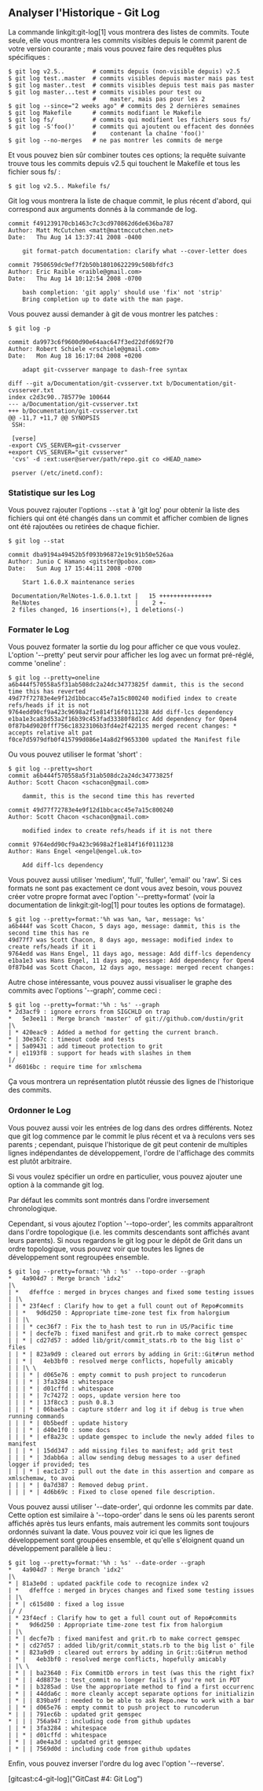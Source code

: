 ## Analyser l'Historique - Git Log ##

La commande linkgit:git-log[1] vous montrera des listes de commits.
Toute seule, elle vous montrera les commits visibles depuis le commit
parent de votre version courante ; mais vous pouvez faire des
requêtes plus spécifiques :

    $ git log v2.5..	    # commits depuis (non-visible depuis) v2.5
    $ git log test..master	# commits visibles depuis master mais pas test
    $ git log master..test	# commits visibles depuis test mais pas master
    $ git log master...test	# commits visibles pour test ou
    			            #    master, mais pas pour les 2
    $ git log --since="2 weeks ago" # commits des 2 dernières semaines
    $ git log Makefile      # commits modifiant le Makefile
    $ git log fs/		    # commits qui modifient les fichiers sous fs/
    $ git log -S'foo()'	    # commits qui ajoutent ou effacent des données
    			            #    contenant la chaîne 'foo()'
    $ git log --no-merges	# ne pas montrer les commits de merge

Et vous pouvez bien sûr combiner toutes ces options; la requête
suivante trouve tous les commits depuis v2.5 qui touchent le
Makefile et tous les fichier sous fs/ :

    $ git log v2.5.. Makefile fs/

Git log vous montrera la liste de chaque commit, le plus récent
d'abord, qui correspond aux arguments donnés à la commande de log.

	commit f491239170cb1463c7c3cd970862d6de636ba787
	Author: Matt McCutchen <matt@mattmccutchen.net>
	Date:   Thu Aug 14 13:37:41 2008 -0400

	    git format-patch documentation: clarify what --cover-letter does
    
	commit 7950659dc9ef7f2b50b18010622299c508bfdfc3
	Author: Eric Raible <raible@gmail.com>
	Date:   Thu Aug 14 10:12:54 2008 -0700

	    bash completion: 'git apply' should use 'fix' not 'strip'
	    Bring completion up to date with the man page.

Vous pouvez aussi demander à git de vous montrer les patches :

    $ git log -p

	commit da9973c6f9600d90e64aac647f3ed22dfd692f70
	Author: Robert Schiele <rschiele@gmail.com>
	Date:   Mon Aug 18 16:17:04 2008 +0200

	    adapt git-cvsserver manpage to dash-free syntax

	diff --git a/Documentation/git-cvsserver.txt b/Documentation/git-cvsserver.txt
	index c2d3c90..785779e 100644
	--- a/Documentation/git-cvsserver.txt
	+++ b/Documentation/git-cvsserver.txt
	@@ -11,7 +11,7 @@ SYNOPSIS
	 SSH:

	 [verse]
	-export CVS_SERVER=git-cvsserver
	+export CVS_SERVER="git cvsserver"
	 'cvs' -d :ext:user@server/path/repo.git co <HEAD_name>

	 pserver (/etc/inetd.conf):

### Statistique sur les Log ###

Vous pouvez rajouter l'options <code>--stat</code> à 'git log' pour
obtenir la liste des fichiers qui ont été changés dans un commit
et afficher combien de lignes ont été rajoutées ou retirées de chaque
fichier.

	$ git log --stat
	
	commit dba9194a49452b5f093b96872e19c91b50e526aa
	Author: Junio C Hamano <gitster@pobox.com>
	Date:   Sun Aug 17 15:44:11 2008 -0700

	    Start 1.6.0.X maintenance series
    
	 Documentation/RelNotes-1.6.0.1.txt |   15 +++++++++++++++
	 RelNotes                           |    2 +-
	 2 files changed, 16 insertions(+), 1 deletions(-)


### Formater le Log ###

Vous pouvez formater la sortie du log pour afficher ce que vous voulez.
L'option '--pretty' peut servir pour afficher les log avec un format
pré-réglé, comme 'oneline' :

	$ git log --pretty=oneline
	a6b444f570558a5f31ab508dc2a24dc34773825f dammit, this is the second time this has reverted
	49d77f72783e4e9f12d1bbcacc45e7a15c800240 modified index to create refs/heads if it is not 
	9764edd90cf9a423c9698a2f1e814f16f0111238 Add diff-lcs dependency
	e1ba1e3ca83d53a2f16b39c453fad33380f8d1cc Add dependency for Open4
	0f87b4d9020fff756c18323106b3fd4e2f422135 merged recent changes: * accepts relative alt pat
	f0ce7d5979dfb0f415799d086e14a8d2f9653300 updated the Manifest file

Ou vous pouvez utiliser le format 'short' :

	$ git log --pretty=short
	commit a6b444f570558a5f31ab508dc2a24dc34773825f
	Author: Scott Chacon <schacon@gmail.com>

	    dammit, this is the second time this has reverted

	commit 49d77f72783e4e9f12d1bbcacc45e7a15c800240
	Author: Scott Chacon <schacon@gmail.com>

	    modified index to create refs/heads if it is not there

	commit 9764edd90cf9a423c9698a2f1e814f16f0111238
	Author: Hans Engel <engel@engel.uk.to>

	    Add diff-lcs dependency

Vous pouvez aussi utiliser 'medium', 'full', 'fuller', 'email' ou 'raw'. Si ces
formats ne sont pas exactement ce dont vous avez besoin, vous pouvez créer votre
propre format avec l'option '--pretty=format' (voir la documentation de
linkgit:git-log[1] pour toutes les options de formatage).

	$ git log --pretty=format:'%h was %an, %ar, message: %s'
	a6b444f was Scott Chacon, 5 days ago, message: dammit, this is the second time this has re
	49d77f7 was Scott Chacon, 8 days ago, message: modified index to create refs/heads if it i
	9764edd was Hans Engel, 11 days ago, message: Add diff-lcs dependency
	e1ba1e3 was Hans Engel, 11 days ago, message: Add dependency for Open4
	0f87b4d was Scott Chacon, 12 days ago, message: merged recent changes:
	
Autre chose intéressante, vous pouvez aussi visualiser le graphe des commits
avec l'options '--graph', comme ceci :

	$ git log --pretty=format:'%h : %s' --graph
	* 2d3acf9 : ignore errors from SIGCHLD on trap
	*   5e3ee11 : Merge branch 'master' of git://github.com/dustin/grit
	|\  
	| * 420eac9 : Added a method for getting the current branch.
	* | 30e367c : timeout code and tests
	* | 5a09431 : add timeout protection to grit
	* | e1193f8 : support for heads with slashes in them
	|/  
	* d6016bc : require time for xmlschema

Ça vous montrera un représentation plutôt réussie des lignes de
l'historique des commits.

### Ordonner le Log ###

Vous pouvez aussi voir les entrées de log dans des ordres différents.
Notez que git log commence par le commit le plus récent et va
à reculons vers ses parents ; cependant, puisque l'historique de git
peut contenir de multiples lignes indépendantes de développement,
l'ordre de l'affichage des commits est plutôt arbitraire.

Si vous voulez spécifier un ordre en particulier, vous pouvez ajouter
une option à la commande git log.

Par défaut les commits sont montrés dans l'ordre inversement
chronologique.

Cependant, si vous ajoutez l'option '--topo-order', les commits
apparaîtront dans l'ordre topologique (i.e. les commits descendants
sont affichés avant leurs parents). Si nous regardons le git log
pour le dépôt de Grit dans un ordre topologique, vous pouvez voir
que toutes les lignes de développement sont regroupées ensemble.

	$ git log --pretty=format:'%h : %s' --topo-order --graph
	*   4a904d7 : Merge branch 'idx2'
	|\  
	| *   dfeffce : merged in bryces changes and fixed some testing issues
	| |\  
	| | * 23f4ecf : Clarify how to get a full count out of Repo#commits
	| | *   9d6d250 : Appropriate time-zone test fix from halorgium
	| | |\  
	| | | * cec36f7 : Fix the to_hash test to run in US/Pacific time
	| | * | decfe7b : fixed manifest and grit.rb to make correct gemspec
	| | * | cd27d57 : added lib/grit/commit_stats.rb to the big list o' files
	| | * | 823a9d9 : cleared out errors by adding in Grit::Git#run method
	| | * |   4eb3bf0 : resolved merge conflicts, hopefully amicably
	| | |\ \  
	| | | * | d065e76 : empty commit to push project to runcoderun
	| | | * | 3fa3284 : whitespace
	| | | * | d01cffd : whitespace
	| | | * | 7c74272 : oops, update version here too
	| | | * | 13f8cc3 : push 0.8.3
	| | | * | 06bae5a : capture stderr and log it if debug is true when running commands
	| | | * | 0b5bedf : update history
	| | | * | d40e1f0 : some docs
	| | | * | ef8a23c : update gemspec to include the newly added files to manifest
	| | | * | 15dd347 : add missing files to manifest; add grit test
	| | | * | 3dabb6a : allow sending debug messages to a user defined logger if provided; tes
	| | | * | eac1c37 : pull out the date in this assertion and compare as xmlschemaw, to avoi
	| | | * | 0a7d387 : Removed debug print.
	| | | * | 4d6b69c : Fixed to close opened file description.

Vous pouvez aussi utiliser '--date-order', qui ordonne les commits par date.
Cette option est similaire à '--topo-order' dans le sens où les parents seront affichés après
tus leurs enfants, mais autrement les commits sont toujours ordonnés suivant la date. Vous
pouvez voir ici que les lignes de développement sont groupées ensemble, et qu'elle
s'éloignent quand un développement parallèle à lieu :

	$ git log --pretty=format:'%h : %s' --date-order --graph
	*   4a904d7 : Merge branch 'idx2'
	|\  
	* | 81a3e0d : updated packfile code to recognize index v2
	| *   dfeffce : merged in bryces changes and fixed some testing issues
	| |\  
	| * | c615d80 : fixed a log issue
	|/ /  
	| * 23f4ecf : Clarify how to get a full count out of Repo#commits
	| *   9d6d250 : Appropriate time-zone test fix from halorgium
	| |\  
	| * | decfe7b : fixed manifest and grit.rb to make correct gemspec
	| * | cd27d57 : added lib/grit/commit_stats.rb to the big list o' file
	| * | 823a9d9 : cleared out errors by adding in Grit::Git#run method
	| * |   4eb3bf0 : resolved merge conflicts, hopefully amicably
	| |\ \  
	| * | | ba23640 : Fix CommitDb errors in test (was this the right fix?
	| * | | 4d8873e : test_commit no longer fails if you're not in PDT
	| * | | b3285ad : Use the appropriate method to find a first occurrenc
	| * | | 44dda6c : more cleanly accept separate options for initializin
	| * | | 839ba9f : needed to be able to ask Repo.new to work with a bar
	| | * | d065e76 : empty commit to push project to runcoderun
	* | | | 791ec6b : updated grit gemspec
	* | | | 756a947 : including code from github updates
	| | * | 3fa3284 : whitespace
	| | * | d01cffd : whitespace
	| * | | a0e4a3d : updated grit gemspec
	| * | | 7569d0d : including code from github updates

Enfin, vous pouvez inverser l'ordre du log avec l'option '--reverse'.

[gitcast:c4-git-log]("GitCast #4: Git Log")
